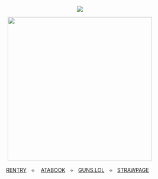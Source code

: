 <div align="center">


![](https://komarev.com/ghpvc/?username=crossinton&color=745075&label=🤠&style=plastic)


<p align="center"> <img width="390" src="https://cdn.discordapp.com/attachments/1135850926729609228/1398088778043752448/gh2_crossinton.png?ex=68841723&is=6882c5a3&hm=4a82c5659edd34b368fa4588112ecac869f6f471585f54466904e15642c94023&"/>



[RENTRY](https://rentry.co/crossinton)ㅤ⟡
ㅤ[ATABOOK](https://crossinton.atabook.org/)ㅤ⟡ㅤ[GUNS.LOL](https://guns.lol/crossinton)ㅤ⟡ㅤ[STRAWPAGE](https://thecowpoke.straw.page/)ㅤ
